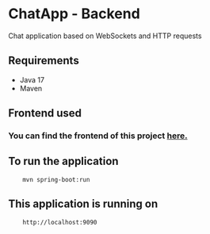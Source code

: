 # ChatApp - Backend

Chat application based on WebSockets and HTTP requests

## Requirements

- Java 17
- Maven

## Frontend used

### You can find the frontend of this project [here.](https://github.com/EduardoMtz1/ChatApp-Frontend)

## To run the application
```
    mvn spring-boot:run
```

## This application is running on
```
    http://localhost:9090
```